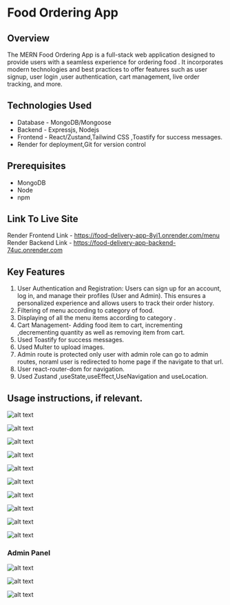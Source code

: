 # Food Ordering App

## Overview

The MERN Food Ordering App is a full-stack web application designed to provide users with a seamless experience for ordering food . It incorporates modern technologies and best practices to offer features such as user signup, user login ,user authentication, cart management, live order tracking, and more.

## Technologies Used

- Database - MongoDB/Mongoose
- Backend - Expressjs, Nodejs
- Frontend - React/Zustand,Tailwind CSS ,Toastify for success messages.
- Render for deployment,Git for version control

## Prerequisites

- MongoDB
- Node
- npm

## Link To Live Site

Render Frontend Link - https://food-delivery-app-8yi1.onrender.com/menu
Render Backend Link - https://food-delivery-app-backend-74uc.onrender.com

## Key Features

1. User Authentication and Registration: Users can sign up for an account, log in, and manage their profiles (User and Admin). This ensures a personalized experience and allows users to track their order history.
2. Filtering of menu according to category of food.
3. Displaying of all the menu items according to category .
4. Cart Management- Adding food item to cart, incrementing ,decrementing quantity as well as removing item from cart.
5. Used Toastify for success messages.
6. Used Multer to upload images.
7. Admin route is protected only user with admin role can go to admin routes, noraml user is redirected to home page if the navigate to that url.
8. User react-router-dom for navigation.
9. Used Zustand ,useState,useEffect,UseNavigation and useLocation.

## Usage instructions, if relevant.

![alt text](image.png)

![alt text](image-1.png)

![alt text](image-2.png)

![alt text](image-3.png)

![alt text](image-4.png)

![alt text](image-5.png)

![alt text](image-6.png)

![alt text](image-7.png)

![alt text](image-8.png)

![alt text](image-9.png)

### Admin Panel

![alt text](image-10.png)

![alt text](image-11.png)

![alt text](image-12.png)
